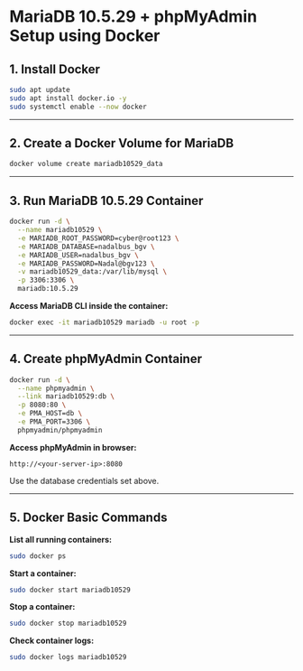 
# MariaDB 10.5.29 + phpMyAdmin Setup using Docker

## 1. Install Docker
```bash
sudo apt update
sudo apt install docker.io -y
sudo systemctl enable --now docker
````

---

## 2. Create a Docker Volume for MariaDB

```bash
docker volume create mariadb10529_data
```

---

## 3. Run MariaDB 10.5.29 Container

```bash
docker run -d \
  --name mariadb10529 \
  -e MARIADB_ROOT_PASSWORD=cyber@root123 \
  -e MARIADB_DATABASE=nadalbus_bgv \
  -e MARIADB_USER=nadalbus_bgv \
  -e MARIADB_PASSWORD=Nadal@bgv123 \
  -v mariadb10529_data:/var/lib/mysql \
  -p 3306:3306 \
  mariadb:10.5.29
```

**Access MariaDB CLI inside the container:**

```bash
docker exec -it mariadb10529 mariadb -u root -p
```

---

## 4. Create phpMyAdmin Container

```bash
docker run -d \
  --name phpmyadmin \
  --link mariadb10529:db \
  -p 8080:80 \
  -e PMA_HOST=db \
  -e PMA_PORT=3306 \
  phpmyadmin/phpmyadmin
```

**Access phpMyAdmin in browser:**

```
http://<your-server-ip>:8080
```

Use the database credentials set above.

---

## 5. Docker Basic Commands

**List all running containers:**

```bash
sudo docker ps
```

**Start a container:**

```bash
sudo docker start mariadb10529
```

**Stop a container:**

```bash
sudo docker stop mariadb10529
```

**Check container logs:**

```bash
sudo docker logs mariadb10529
```


